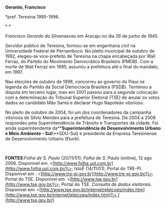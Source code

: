 **Gerardo, Francisco**

\*pref. Teresina 1995-1996.

* *

*Francisco Gerardo da Silva*nasceu em Aracaju no dia 26 de junho de
1945.  

Servidor público de Teresina, formou-se em engenharia civil na
Universidade Federal de Pernambuco. No pleito municipal de outubro de
1992, elegeu-se vice-prefeito de Teresina na chapa encabeçada por Wall
Ferraz, do Partido do Movimento Democrático Brasileiro (PMDB). Com a
morte de Wall Ferraz em 1995, assumiu a prefeitura até o final do
mandato, em 1997.

Nas eleições de outubro de 1998, concorreu ao governo do Piauí na
legenda do Partido da Social Democracia Brasileira (PSDB). Terminou a
disputa em terceiro lugar, mas em 2001 passou para a segunda colocação
com a determinação do Tribunal Superior Eleitoral (TSE) de anular os
votos dados ao candidato Mão Santa e declarar Hugo Napoleão vitorioso.

No pleito de outubro de 2004, foi um dos coordenadores da campanha
vitoriosa de Sílvio Mendes para a prefeitura de Teresina. De 2004 a 2008
respondeu pela Superintendência de Trânsito e Transportes da cidade. Foi
ainda superintendente da******Superintendência de Desenvolvimento Urbano
e Meio Ambiente – Sul****(**SDU-Sul) e presidente da Empresa Teresinense
de Desenvolvimento Urbano (Eturb).

 

**FONTES**:*Folha de S. Paulo* (20/11/01); *Folha de S. Paulo* (online),
12 ago 2006. Disponível em:
\<[http://www.folha.uol.com.br](http://www.folha.uol.com.br/)\>; *IstoÉ*
(14/11/01); Portal do TRE-PI. Disponível em :
\<[http://www.tre-pi.gov.br](http://www.tre-pi.gov.br/)\>; Portal do
TSE. Disponível em: \<[http://www.tse.gov.br](http://www.tse.gov.br/)\>;
Portal do TSE. *Consulta de dados eleitorais*. Disponível em:
\<[http://www.tse.gov.br/internet/eleicoes/index.htm](http://www.tse.gov.br/internet/eleicoes/index.htm)[\>.](http://www.tse.gov.br/)

 
